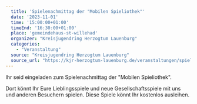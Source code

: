 ```yaml
---
  title: 'Spielenachmittag der "Mobilen Spieliothek"'
  date: '2023-11-01'
  time: '15:00:00+01:00'
  timeEnd: '16:30:00+01:00'
  place: 'gemeindehaus-st-willehad'
  organizer: "Kreisjugendring Herzogtum Lauenburg"
  categories:
    - "Veranstaltung"
  source: "Kreisjugendring Herzogtum Lauenburg"
  source_url: "https://kjr-herzogtum-lauenburg.de/veranstaltungen/spieliothek/"
---
```


Ihr seid eingeladen zum Spielenachmittag der "Mobilen Spieliothek".

Dort könnt Ihr Eure Lieblingsspiele und neue Gesellschaftsspiele mit uns und anderen Besuchern spielen.
Diese Spiele könnt Ihr kostenlos ausleihen.
